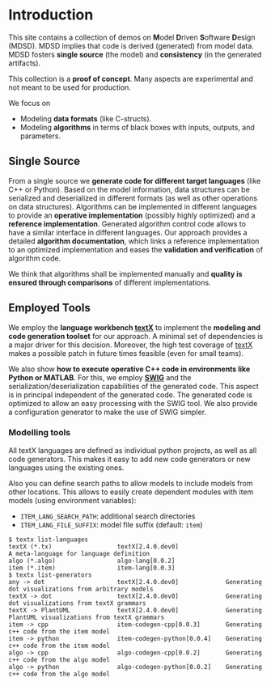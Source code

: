 # Introduction

This site contains a collection of demos on **M**odel **D**riven **S**oftware **D**esign (MDSD).
MDSD implies that code is derived (generated) from model data.
MDSD fosters **single source** (the model) and **consistency** (in the generated artifacts).

This collection is a **proof of concept**. Many aspects are experimental
and not meant to be used for production.

We focus on 

 * Modeling **data formats** (like C-structs).
 * Modeling **algorithms** in terms of black boxes with inputs, outputs, and parameters.
 
## Single Source

From a single source we **generate code for different target languages**
(like C++ or Python). Based on the
model information, data structures can be serialized and deserialized in
different formats (as well as other operations on data structures). 
Algorithms can be implemented in different languages to provide an **operative implementation**
(possibly highly optimized) and a **reference implementation**.
Generated algorithm control code allows to have a similar interface in
different languages. Our approach provides a detailed **algorithm documentation**,
which links a reference implementation to an optimized implementation and eases
the **validation and verification** of algorithm code. 

We think that algorithms shall be implemented manually and 
**quality is ensured through comparisons** of different implementations.

## Employed Tools

We employ the **language workbench [textX](http://textx.github.io/textX/stable/)** to implement 
the **modeling and code generation toolset** for our
approach. A minimal set of dependencies is a major driver for this decision. Moreover, the high test coverage of
[textX](https://github.com/textX/textX) makes a possible patch in future times feasible (even for small teams).


We also show **how to execute operative C++ code in environments like Python or MATLAB**.
For this, we employ **[SWIG](http://www.swig.org/)** and the serialization/deserialization
capabilities of the generated code. This aspect is in principal independent of
the generated code. The generated code is optimized to allow an easy processing 
with the SWIG tool. We also provide a configuration generator to make the
use of SWIG simpler.

### Modelling tools

All textX languages are defined as individual python projects, as well as all code generators. 
This makes it easy to add new code generators or new languages using the existing ones.

Also you can define search paths to allow models to include models from other locations. 
This allows to easily create dependent modules with item models (using environment variables):

 - `ITEM_LANG_SEARCH_PATH`: additional search directories
 - `ITEM_LANG_FILE_SUFFIX`: model file suffix (default: `item`)

```
$ textx list-languages
textX (*.tx)                  textX[2.4.0.dev0]                       A meta-language for language definition
algo (*.algo)                 algo-lang[0.0.2]                        
item (*.item)                 item-lang[0.0.3]                        
$ textx list-generators
any -> dot                    textX[2.4.0.dev0]             Generating dot visualizations from arbitrary models
textX -> dot                  textX[2.4.0.dev0]             Generating dot visualizations from textX grammars
textX -> PlantUML             textX[2.4.0.dev0]             Generating PlantUML visualizations from textX grammars
item -> cpp                   item-codegen-cpp[0.0.3]       Generating c++ code from the item model
item -> python                item-codegen-python[0.0.4]    Generating c++ code from the item model
algo -> cpp                   algo-codegen-cpp[0.0.2]       Generating c++ code from the algo model
algo -> python                algo-codegen-python[0.0.2]    Generating c++ code from the algo model
```